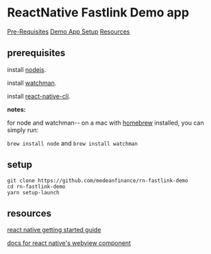 # ReactNative Fastlink Demo app

[Pre-Requisites](#prerequisites)
[Demo App Setup](#setup)
[Resources](#resources)

## prerequisites

install [nodejs](https://nodejs.org/en/download/).

install [watchman](https://facebook.github.io/watchman/).

install [react-native-cli](https://github.com/facebook/react-native#readme).

**notes:**

for node and watchman-- on a mac with [homebrew](http://brew.sh/) installed, you can simply run:

`brew install node` and `brew install watchman`

## setup

```
git clone https://github.com/medeanfinance/rn-fastlink-demo
cd rn-fastlink-demo
yarn setup-launch
```

## resources

[react native getting started guide](https://facebook.github.io/react-native/docs/getting-started)

[docs for react native's webview component](https://facebook.github.io/react-native/docs/webview)
